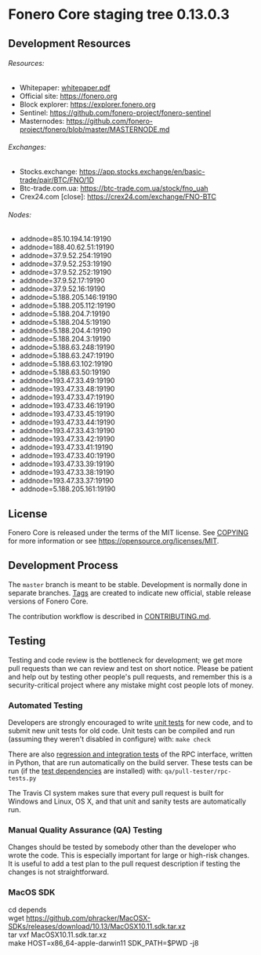 Fonero Core staging tree 0.13.0.3
===============================

## Development Resources

###### Resources:

- Whitepaper: [whitepaper.pdf](https://github.com/fonero-project/fonero/blob/master/fonero-docs/whitepaper.pdf)
- Official site: https://fonero.org
- Block explorer: https://explorer.fonero.org
- Sentinel: https://github.com/fonero-project/fonero-sentinel
- Masternodes: https://github.com/fonero-project/fonero/blob/master/MASTERNODE.md

###### Exchanges:  
- Stocks.exchange: https://app.stocks.exchange/en/basic-trade/pair/BTC/FNO/1D
- Btc-trade.com.ua: https://btc-trade.com.ua/stock/fno_uah
- Crex24.com [close]: https://crex24.com/exchange/FNO-BTC

###### Nodes:  
- addnode=85.10.194.14:19190
- addnode=188.40.62.51:19190
- addnode=37.9.52.254:19190
- addnode=37.9.52.253:19190
- addnode=37.9.52.252:19190
- addnode=37.9.52.17:19190
- addnode=37.9.52.16:19190
- addnode=5.188.205.146:19190
- addnode=5.188.205.112:19190
- addnode=5.188.204.7:19190
- addnode=5.188.204.5:19190
- addnode=5.188.204.4:19190
- addnode=5.188.204.3:19190
- addnode=5.188.63.248:19190
- addnode=5.188.63.247:19190
- addnode=5.188.63.102:19190
- addnode=5.188.63.50:19190
- addnode=193.47.33.49:19190
- addnode=193.47.33.48:19190
- addnode=193.47.33.47:19190
- addnode=193.47.33.46:19190
- addnode=193.47.33.45:19190
- addnode=193.47.33.44:19190
- addnode=193.47.33.43:19190
- addnode=193.47.33.42:19190
- addnode=193.47.33.41:19190
- addnode=193.47.33.40:19190
- addnode=193.47.33.39:19190
- addnode=193.47.33.38:19190
- addnode=193.47.33.37:19190
- addnode=5.188.205.161:19190

License
-------

Fonero Core is released under the terms of the MIT license. See [COPYING](COPYING) for more
information or see https://opensource.org/licenses/MIT.

Development Process
-------------------

The `master` branch is meant to be stable. Development is normally done in separate branches.
[Tags](https://github.com/fonero-project/fonero/tags) are created to indicate new official,
stable release versions of Fonero Core.

The contribution workflow is described in [CONTRIBUTING.md](CONTRIBUTING.md).

Testing
-------

Testing and code review is the bottleneck for development; we get more pull
requests than we can review and test on short notice. Please be patient and help out by testing
other people's pull requests, and remember this is a security-critical project where any mistake might cost people
lots of money.

### Automated Testing

Developers are strongly encouraged to write [unit tests](/doc/unit-tests.md) for new code, and to
submit new unit tests for old code. Unit tests can be compiled and run
(assuming they weren't disabled in configure) with: `make check`

There are also [regression and integration tests](/qa) of the RPC interface, written
in Python, that are run automatically on the build server.
These tests can be run (if the [test dependencies](/qa) are installed) with: `qa/pull-tester/rpc-tests.py`

The Travis CI system makes sure that every pull request is built for Windows
and Linux, OS X, and that unit and sanity tests are automatically run.

### Manual Quality Assurance (QA) Testing

Changes should be tested by somebody other than the developer who wrote the
code. This is especially important for large or high-risk changes. It is useful
to add a test plan to the pull request description if testing the changes is
not straightforward.

### MacOS SDK

cd depends  
wget https://github.com/phracker/MacOSX-SDKs/releases/download/10.13/MacOSX10.11.sdk.tar.xz  
tar vxf MacOSX10.11.sdk.tar.xz  
make HOST=x86_64-apple-darwin11 SDK_PATH=$PWD -j8  
